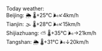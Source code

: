 Today weather:  
Beijing: 🌦   🌡️+25°C 🌬️↙4km/h  
Tianjin: 🌫  🌡️+28°C 🌬️↙15km/h  
Shijiazhuang: ⛅️  🌡️+35°C 🌬️→21km/h  
Tangshan: 🌦   🌡️+31°C 🌬️↓20km/h  
